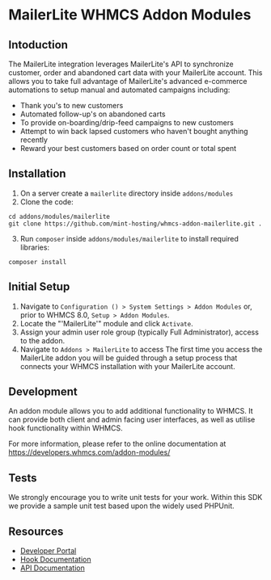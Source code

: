 # MailerLite WHMCS Addon Modules #

## Intoduction
The MailerLite integration leverages MailerLite's API to synchronize customer, order and abandoned cart data with your MailerLite account. 
This allows you to take full advantage of MailerLite's advanced e-commerce automations to setup manual and automated campaigns including:
- Thank you's to new customers
- Automated follow-up's on abandoned carts
- To provide on-boarding/drip-feed campaigns to new customers
- Attempt to win back lapsed customers who haven't bought anything recently
- Reward your best customers based on order count or total spent

## Installation
1. On a server create a `mailerlite` directory inside `addons/modules`
2. Clone the code:
```
cd addons/modules/mailerlite
git clone https://github.com/mint-hosting/whmcs-addon-mailerlite.git .
```
3. Run `composer` inside `addons/modules/mailerlite` to install required libraries:
```
composer install
```

## Initial Setup

1. Navigate to `Configuration () > System Settings > Addon Modules` or, prior to WHMCS 8.0, `Setup > Addon Modules`.
2. Locate the "'MailerLite'" module and click `Activate`.
3. Assign your admin user role group (typically Full Administrator), access to the addon.
4. Navigate to `Addons > MailerLite` to access
The first time you access the MailerLite addon you will be guided through a setup process that connects your WHMCS installation with your MailerLite account.

## Development
An addon module allows you to add additional functionality to WHMCS. It can provide both client and admin facing user interfaces, as well as utilise hook functionality within WHMCS.

For more information, please refer to the online documentation at https://developers.whmcs.com/addon-modules/

## Tests

We strongly encourage you to write unit tests for your work. Within this SDK we provide a sample unit test based upon the widely used PHPUnit.

## Resources
* [Developer Portal](https://developers.whmcs.com/)
* [Hook Documentation](https://developers.whmcs.com/hooks/)
* [API Documentation](https://developers.whmcs.com/api/)

